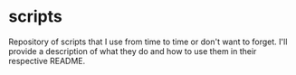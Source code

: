 # scripts

Repository of scripts that I use from time to time or don't want to
forget. I'll provide a description of what they do and how to use them
in their respective README.
